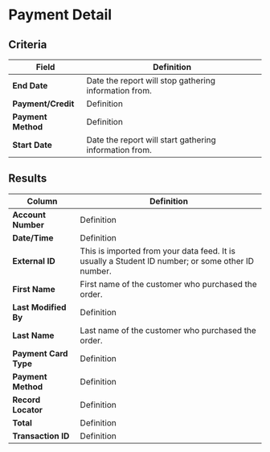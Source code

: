 # Payment Detail

## Criteria

| **Field** | **Definition** |
| --- | --- |
| **End Date** | Date the report will stop gathering information from. |
| **Payment/Credit** | Definition |
| **Payment Method** | Definition |
| **Start Date** | Date the report will start gathering information from. |

## Results

| **Column** | **Definition** |
| --- | --- |
| **Account Number** | Definition |
| **Date/Time** | Definition |
| **External ID** | This is imported from your data feed. It is usually a Student ID number; or some other ID number. |
| **First Name** | First name of the customer who purchased the order. |
| **Last Modified By** | Definition |
| **Last Name** | Last name of the customer who purchased the order. |
| **Payment Card Type** | Definition |
| **Payment Method** | Definition |
| **Record Locator** | Definition |
| **Total** | Definition |
| **Transaction ID** | Definition |

